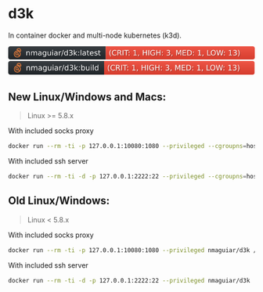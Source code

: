 # d3k

In container docker and multi-node kubernetes (k3d).

[![build](.github/sec-latest.svg)](.github/sec-latest.md) <br/>
[![build](.github/sec-build.svg)](.github/sec-build.md) 

## New Linux/Windows and Macs:

> Linux >= 5.8.x

With included socks proxy

```bash
docker run --rm -ti -p 127.0.0.1:10080:1080 --privileged --cgroupns=host nmaguiar/d3k /bin/bash
```

With included ssh server

```bash
docker run --rm -ti -d -p 127.0.0.1:2222:22 --privileged --cgroupns=host nmaguiar/d3k
```

## Old Linux/Windows:

> Linux < 5.8.x

With included socks proxy

```bash
docker run --rm -ti -p 127.0.0.1:10080:1080 --privileged nmaguiar/d3k /bin/bash
```

With included ssh server

```bash
docker run --rm -ti -d -p 127.0.0.1:2222:22 --privileged nmaguiar/d3k
```
